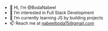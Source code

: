 - 👋 Hi, I’m @BodaNabeel
- 👀 I’m interested in Full Stack Development
- 🌱 I’m currently learning JS by building projects
- 📫 Reach me at nabeelboda15@gmail.com

